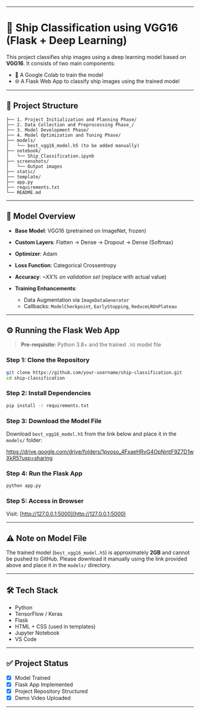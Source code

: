 
---

# 🚢 Ship Classification using VGG16 (Flask + Deep Learning)

This project classifies ship images using a deep learning model based on **VGG16**. It consists of two main components:

* 🧠 A Google Colab to train the model
* 🌐 A Flask Web App to classify ship images using the trained model

---

## 📁 Project Structure

```
├── 1. Project Initialization and Planning Phase/
├── 2. Data Collection and Preprocessing Phase_/
├── 3. Model Development Phase/
├── 4. Model Optimization and Tuning Phase/
├── models/
│   └── best_vgg16_model.h5 (to be added manually)
├── notebook/
│   └── Ship_Classification.ipynb
├── screenshots/
│   └── Output images
├── static/
├── template/
├── app.py
├── requirements.txt
└── README.md
```

---

## 🧠 Model Overview

* **Base Model**: VGG16 (pretrained on ImageNet, frozen)
* **Custom Layers**: Flatten → Dense → Dropout → Dense (Softmax)
* **Optimizer**: Adam
* **Loss Function**: Categorical Crossentropy
* **Accuracy**: *\~XX% on validation set* (replace with actual value)
* **Training Enhancements**:

  * Data Augmentation via `ImageDataGenerator`
  * Callbacks: `ModelCheckpoint`, `EarlyStopping`, `ReduceLROnPlateau`

---

## ⚙️ Running the Flask Web App

> **Pre-requisite:** Python 3.8+ and the trained `.h5` model file

### Step 1: Clone the Repository

```bash
git clone https://github.com/your-username/ship-classification.git
cd ship-classification
```

### Step 2: Install Dependencies

```bash
pip install -r requirements.txt
```

### Step 3: Download the Model File

Download `best_vgg16_model.h5` from the link below and place it in the `models/` folder:

https://drive.google.com/drive/folders/1pvoso_4FxaeHRvG4OpNmtF9Z7D1wXkR5?usp=sharing

### Step 4: Run the Flask App

```bash
python app.py
```

### Step 5: Access in Browser

Visit: [http://127.0.0.1:5000](http://127.0.0.1:5000)

---

## ⚠️ Note on Model File

The trained model (`best_vgg16_model.h5`) is approximately **2GB** and cannot be pushed to GitHub.
Please download it manually using the link provided above and place it in the `models/` directory.

---

## 🛠 Tech Stack

* Python
* TensorFlow / Keras
* Flask
* HTML + CSS (used in templates)
* Jupyter Notebook
* VS Code

---

## ✅ Project Status

* [x] Model Trained
* [x] Flask App Implemented
* [x] Project Repository Structured
* [x] Demo Video Uploaded

---

